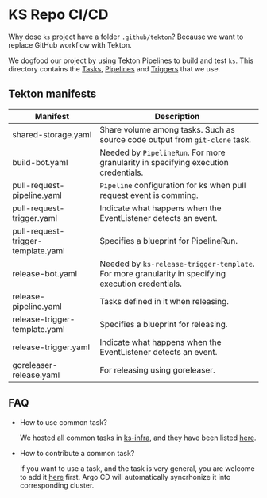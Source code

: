 # KS Repo CI/CD

Why dose `ks` project have a folder `.github/tekton`? Because we want to replace GitHub workflow with Tekton.

We dogfood our project by using Tekton Pipelines to build and test `ks`. This directory contains the [Tasks](https://tekton.dev/docs/pipelines/tasks/), [Pipelines](https://tekton.dev/docs/pipelines/pipelines/) and [Triggers](https://tekton.dev/docs/triggers/) that we use.

## Tekton manifests

| Manifest                           | Description                                                                                        |
| ---------------------------------- | -------------------------------------------------------------------------------------------------- |
| shared-storage.yaml                | Share volume among tasks. Such as source code output from `git-clone` task.                        |
| build-bot.yaml                     | Needed by `PipelineRun`. For more granularity in specifying execution credentials.                 |
| pull-request-pipeline.yaml         | `Pipeline` configuration for ks when pull request event is comming.                                |
| pull-request-trigger.yaml          | Indicate what happens when the EventListener detects an event.                                     |
| pull-request-trigger-template.yaml | Specifies a blueprint for PipelineRun.                                                             |
| release-bot.yaml                   | Needed by `ks-release-trigger-template`. For more granularity in specifying execution credentials. |
| release-pipeline.yaml              | Tasks defined in it when releasing.                                                                |
| release-trigger-template.yaml      | Specifies a blueprint for releasing.                                                               |
| release-trigger.yaml               | Indicate what happens when the EventListener detects an event.                                     |
| goreleaser-release.yaml            | For releasing using goreleaser.                                                                    |

## FAQ

- How to use common task?

  We hosted all common tasks in [ks-infra](https://github.com/kubesphere-sigs/ks-infra), and they have been listed [here](https://github.com/kubesphere-sigs/ks-infra/tree/master/prod/ks-devops-ext-tekton-common#common-tasks).

- How to contribute a common task?

  If you want to use a task, and the task is very general, you are welcome to add it [here](https://github.com/kubesphere-sigs/ks-infra/tree/master/prod/ks-devops-ext-tekton-common#common-tasks) first. Argo CD will automatically syncrhonize it into corresponding cluster.
